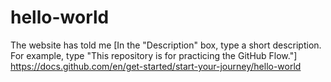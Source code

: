 # hello-world
The website has told me [In the "Description" box, type a short description. For example, type "This repository is for practicing the GitHub Flow."]  https://docs.github.com/en/get-started/start-your-journey/hello-world
